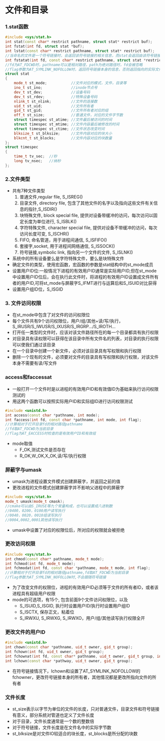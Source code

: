 # 文件和目录

### 1.stat函数
```cpp
#include <sys/stat.h>
int stat(const char* restrict pathname, struct stat* restrict buf);
int fstat(int fd, struct stat *buf);
int lstat(const char* restrict pathname, struct stat* restrict buf);
//当命名的文件是一个符号链接时，会返回该符号链接的相关信息，而stat会返回由该符号链接引用的文件的信息
int fstatat(int fd, const char* restrict pathname, struct stat *restrict buf, int flag);
//fd为AT_FDCWD时，pathname可以是相对路径，path为绝对路径时，fd会被忽略
//flag参数为AT_SYMLINK_NOFOLLOW时，返回符号链接本身的信息，否则返回指向的实际文件的信息
struct stat
{
    mode_t st_mode;           //文件对应的模式，文件，目录等
    ino_t st_ino;             //inode节点号
    dev_t st_dev;             //设备号码
    dev_t st_rdev;            //特殊设备号码
    nlink_t st_nlink;         //文件的连接数
    uid_t st_uid;             //文件所有者
    gid_t st_gid;             //文件所有者对应的组
    off_t st_size;            //普通文件，对应的文件字节数
    struct timespec st_atime; //文件最后被访问的时间
    struct timespec st_mtime; //文件内容最后被修改的时间
    struct timespec st_ctime; //文件状态改变时间
    blksize_t st_blksize;     //文件内容对应的块大小
    blkcnt_t st_blocks;       //文件内容对应的块数量
};
struct timespec
{
    time_t tv_sec;  //秒
    long tv_nsec;   //纳秒
};
```

### 2.文件类型
* 共有7种文件类型
    1. 普通文件,regular file, S_ISREG()
    2. 目录文件, directory file, 包含了其他文件的名字以及指向这些文件有关信息的指针,S_ISDIR()
    3. 块特殊文件, block special file, 提供对设备带缓冲的访问，每次访问以固定长度为单位进行, S_ISBLK()
    4. 字符特殊文件, character special file,  提供对设备不带缓冲的访问，每次访问长度可变, S_ISCHR()
    5. FIFO, 命名管道，用于进程间通信, S_ISFIFO()
    6. 套接字,socket, 用于进程间网络通信, S_ISSOCK()
    7. 符号链接,symbolic link, 指向另一个文件的文件, S_ISLNK()
* 系统中的所有设备要么是字符特殊文件，要么是块特殊文件
* 确定文件的类型，使用宏函数，宏函数的参数是stat结构中的st_mode成员
* 设置用户ID位:一般情况下进程的有效用户ID通常是实际用户ID,但在st_mode中设置用户ID位后，会在执行此文件时，将进程的有效用户ID设置成文件所有者的用户ID,可将st_mode与屏蔽字S_IFMT进行与运算后和S_ISUID对比获得
* 设置用户组ID位，S_ISGID

### 3. 文件访问权限
* 在st_mode中包含了对文件的访问权限位
* 每个文件共有9个访问权限位，用户/组/其他+读/写/执行，S_IRUSR/S_IWUSR/S_IXUSR/S_IRGRP.../S_IROTH...
* 打开任一类型的文件时，应该对该文件路径所在的每一个目录都具有执行权限
* 对目录具有读权限可以获得在该目录中所有文件名的列表，对目录的执行权限可以使我们通过该目录
* 在一个目录中创建一个新文件，必须对该目录具有写权限和执行权限
* 删除一个现有的文件，必须要对文件的目录具有写权限和执行权限，对该文件本身不需要有读/写文件

### access和faccessat
* 一般打开一个文件时是以进程的有效用户ID和有效值ID为基础来执行访问权限测试的
* 用这两个函数可以按照实际用户ID和实际组ID进行访问权限测试
```cpp
#include <unistd.h>
int access(const char *pathname, int mode);
int faccess(int fd, const char *pathname, int mode, int flag);
//计算相对于打开目录fd的相对路径pathname
//fd取AT_FDCWD为当前目录
//flag为AT_EACCESS时检查的是有效用户ID和有效组
```
* mode取值
    * F_OK,测试文件是否存在
    * R_OK,W_OK,X_OK,读/写/执行权限

### 屏蔽字与umask
* umask为进程设置文件模式创建屏蔽字，并返回之前的值
* 更改进程的文件模式创建屏蔽字并不影响父进程中的屏蔽字
```cpp
#include <sys/stat.h>
mode_t umask(mode_t cmask);
//cmake可以由S_IRUSE等九个常量构成，也可以设置成八进制数
//0400，0200，0100用户读写执行
//0040，0020，0010组读写执行
//0004,0002,0001其他读写执行
```
* umask中设置了对应的权限位后，所对应的权限就会被拒绝

### 更改访问权限
```cpp
#include <sys/stat.h>
int chmod(const char* pathname, mode_t mode);
int fchmod(int fd, mode_t mode);
int fchmodat(int fd, const char *pathname, mode_t mode, int flag);
//计算相对于打开目录fd的相对路径pathname,fd取AT_FDCWD为当前目录
//flag参数为AT_SYMLINK_NOFOLLOW时,不会跟随符号链接
```
* 为了改变文件的权限位，进程的有效用户ID必须等于文件的所有者ID，或者该进程具有超级用户权限
* mode的可选项，有15个, 包含前面9个文件访问权限位，以及
    * S_ISUID,S_ISGID, 执行时设置用户ID/执行时设置用户组ID
    * S_ISCTX, 保存正文，粘着位
    * S_IRWXU, S_IRWXG, S_IRWXO，用户/组/其他读写执行权限全开

### 更改文件的用户ID
```cpp
#include <unistd.h>
int chown(const char *pathname, uid_t owner, gid_t group);
int fchown(int fd, uid_t owner, gid_t group);
int fchownat(int fd, const char* pathname, uid_t owner, gid_t group, int flag);
int lchown(const char *pathway, uid_t owner, gid_t group);
```
* 在符号链接情况下，lchown和设置了AT_SYMLINK_NOFOLLOW的fchowner，更改符号链接本身的所有者，其他情况都是更改所指向文件的所有者

### 文件长度
* st_size表示以字节为单位的文件的长度，只对普通文件，目录文件和符号链接有意义，部分系统对管道也定义了文件长度
* 对于目录，文件长度通常是一个数的整数倍
* 对于符号链接，文件长度是在文件名中的实际字节数
* st_blksize是对文件IO较适合的块长度，st_blocks是所分配的块数